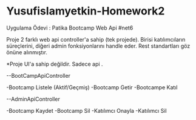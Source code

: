 # Yusufislamyetkin-Homework2

Uygulama Ödevi : Patika Bootcamp Web Api #net6

Proje 2 farklı web api controller'a sahip (tek projede). Birisi katılımcıların süreçlerini, diğeri admin fonksiyonlarını handle eder. Rest standartları göz önüne alınmıştır. 

*Proje UI'a sahip değildir. Sadece api .


--BootCampApiController

-Bootcamp Listele (Aktif/Geçmiş)
-Bootcamp Getir
-Bootcampe Katıl


--AdminApiController

-Bootcamp Kaydet
-Bootcamp Sil
-Katılımcı Onayla
-Katılımcı Sil

